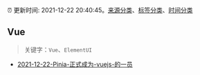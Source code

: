 :alarm_clock: 更新时间: 2021-12-22 20:40:45。[来源分类](../README.md)、[标签分类](../TAGS.md)、[时间分类](../TIMELINE.md)

## Vue


> 关键字：`Vue`、`ElementUI`



- [2021-12-22-Pinia-正式成为-vuejs-的一员](https://toutiao.io/k/oyiffyc) 
